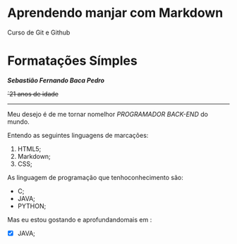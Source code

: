 # Aprendendo manjar com Markdown
 Curso de Git e Github

 # Formatações Símples

 __*Sebastião Fernando Baca Pedro*__
 
 ~~´21 anos de idade~~

 ---

 Meu desejo é de me tornar nomelhor *PROGRAMADOR BACK-END* do mundo.

 Entendo as seguintes linguagens de marcações:

 1. HTML5;
 3. Markdown;
 2. CSS;

 As linguagem de programação que tenhoconhecimento são:

 * C;
 * JAVA;
 * PYTHON;

 Mas eu estou gostando e aprofundandomais em :
 - [x] JAVA;
